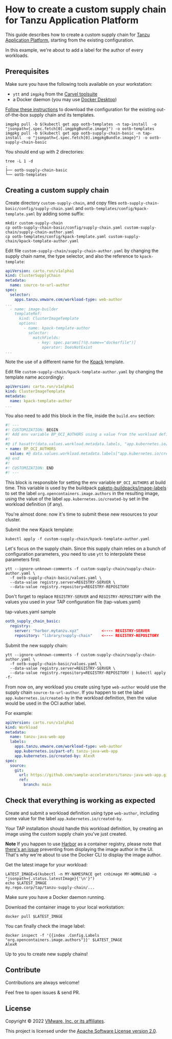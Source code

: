 # How to create a custom supply chain for Tanzu Application Platform

This guide describes how to create a custom supply chain for
[Tanzu Application Platform](https://tanzu.vmware.com/application-platform),
starting from the existing configuration.

In this example, we're about to add a label for the author of every workloads.

## Prerequisites

Make sure you have the following tools available on your workstation:

- `ytt` and `imgpkg` from the [Carvel toolsuite](https://carvel.dev/)
- a Docker daemon (you may use [Docker Desktop](https://www.docker.com/products/docker-desktop/))


[Follow these instructions](https://docs.vmware.com/en/VMware-Tanzu-Application-Platform/1.2/tap/GUID-scc-authoring-supply-chains.html)
to download the configuration for the existing out-of-the-box supply chain and its templates.

```shell
imgpkg pull -b $(kubectl get app ootb-templates -n tap-install  -o "jsonpath={.spec.fetch[0].imgpkgBundle.image}") -o ootb-templates
imgpkg pull -b $(kubectl get app ootb-supply-chain-basic -n tap-install  -o "jsonpath={.spec.fetch[0].imgpkgBundle.image}") -o ootb-supply-chain-basic
```

You should end up with 2 directories:

```shell
tree -L 1 -d
.
├── ootb-supply-chain-basic
└── ootb-templates
```

## Creating a custom supply chain

Create directory `custom-supply-chain`, and copy files
`ootb-supply-chain-basic/config/supply-chain.yaml` and
`ootb-templates/config/kpack-template.yaml` by adding some suffix:

```shell
mkdir custom-supply-chain
cp ootb-supply-chain-basic/config/supply-chain.yaml custom-supply-chain/supply-chain-author.yaml
cp ootb-templates/config/kpack-template.yaml custom-supply-chain/kpack-template-author.yaml
```

Edit file `custom-supply-chain/supply-chain-author.yaml` by changing
the supply chain name, the type selector, and also the reference to `kpack-template`:

```yaml
apiVersion: carto.run/v1alpha1
kind: ClusterSupplyChain
metadata:
  name: source-to-url-author
spec:
  selector:
    apps.tanzu.vmware.com/workload-type: web-author
...
  - name: image-builder
    templateRef:
      kind: ClusterImageTemplate
      options:
        - name: kpack-template-author
          selector:
            matchFields:
              - key: spec.params[?(@.name=="dockerfile")]
                operator: DoesNotExist
...
```

Note the use of a different name for the [Kpack](https://github.com/pivotal/kpack) template.

Edit file `custom-supply-chain/kpack-template-author.yaml` by changing
the template name accordingly:

```yaml
apiVersion: carto.run/v1alpha1
kind: ClusterImageTemplate
metadata:
  name: kpack-template-author
...
```

You also need to add this block in the file, inside the `build.env` section:

```yaml
#! ---
#! CUSTOMIZATION: BEGIN
#! Add env variable BP_OCI_AUTHORS using a value from the workload definition.
#!
#@ if hasattr(data.values.workload.metadata.labels, "app.kubernetes.io/created-by"):
- name: BP_OCI_AUTHORS
  value: #@ data.values.workload.metadata.labels["app.kubernetes.io/created-by"]
#@ end
#!
#! CUSTOMIZATION: END
#! ---
```

This block is responsible for setting the env variable `BP_OCI_AUTHORS` at build time.
This variable is used by the buildpack
[paketo-buildpacks/image-labels](https://github.com/paketo-buildpacks/image-labels)
to set the label `org.opencontainers.image.authors` in the resulting image,
using the value of the label `app.kubernetes.io/created-by` set
in the workload definition (if any).

You're almost done: now it's time to submit these new resources to your cluster.

Submit the new Kpack template:

```shell
kubectl apply -f custom-supply-chain/kpack-template-author.yaml
```

Let's focus on the supply chain. Since this supply chain relies on a bunch of
configuration parameters, you need to use `ytt` to interpolate these parameters first:

```shell
ytt --ignore-unknown-comments -f custom-supply-chain/supply-chain-author.yaml \
  -f ootb-supply-chain-basic/values.yaml \
  --data-value registry.server=REGISTRY-SERVER \
  --data-value registry.repository=REGISTRY-REPOSITORY
```

Don't forget to replace `REGISTRY-SERVER` and `REGISTRY-REPOSITORY` with the values
you used in your TAP configuration file (tap-values.yaml)

tap-values.yaml sample 
```yaml
ootb_supply_chain_basic:
  registry:
    server: "harbor.mytanzu.xyz"          <---- REGISTRY-SERVER
    repository: "library/supply-chain"    <---- REGISTRY-REPOSITORY
```

Submit the new supply chain:

```shell
ytt --ignore-unknown-comments -f custom-supply-chain/supply-chain-author.yaml \
  -f ootb-supply-chain-basic/values.yaml \
  --data-value registry.server=REGISTRY-SERVER \
  --data-value registry.repository=REGISTRY-REPOSITORY | kubectl apply -f-
```

From now on, any workload you create using type `web-author` would use the
supply chain `source-to-url-author`.
If you happen to set the label `app.kubernetes.io/created-by` in the workload definition,
then the value would be used in the OCI author label.

For example:

```yaml
apiVersion: carto.run/v1alpha1
kind: Workload
metadata:
  name: tanzu-java-web-app
  labels:
    apps.tanzu.vmware.com/workload-type: web-author
    app.kubernetes.io/part-of: tanzu-java-web-app
    app.kubernetes.io/created-by: AlexR
spec:
  source:
    git:
      url: https://github.com/sample-accelerators/tanzu-java-web-app.git
      ref:
        branch: main
```

## Check that everything is working as expected

Create and submit a workload definition using type `web-author`,
including some value for the label `app.kubernetes.io/created-by`.

Your TAP installation should handle this workload definition,
by creating an image using the custom supply chain you've just created.

**Note**
If you happen to use [Harbor](https://goharbor.io/) as a container registry, please note that
[there's an issue](https://github.com/goharbor/harbor/issues/17190)
preventing from displaying the image author in the UI. That's why we're about to use
the Docker CLI to display the image author.

Get the latest image for your workload:

```shell
LATEST_IMAGE=$(kubectl -n MY-NAMESPACE get cnbimage MY-WORKLOAD -o "jsonpath={.status.latestImage}{'\n'}")
echo $LATEST_IMAGE
my.repo.corp/tap/tanzu-supply-chain/...
```

Make sure you have a Docker daemon running.

Download the container image to your local workstation:

```shell
docker pull $LATEST_IMAGE
```

You can finally check the image label:

```shell
docker inspect -f '{{index .Config.Labels "org.opencontainers.image.authors"}}' $LATEST_IMAGE
AlexR
```

Up to you to create new supply chains!

## Contribute

Contributions are always welcome!

Feel free to open issues & send PR.

## License

Copyright &copy; 2022 [VMware, Inc. or its affiliates](https://vmware.com).

This project is licensed under the [Apache Software License version 2.0](https://www.apache.org/licenses/LICENSE-2.0).
